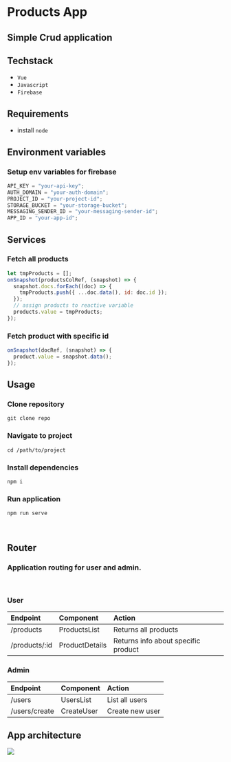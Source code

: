 # Products App

## Simple Crud application

## Techstack

- `Vue`
- `Javascript`
- `Firebase`

## Requirements

- install `node`

## Environment variables

### Setup env variables for firebase

```javascript
API_KEY = "your-api-key";
AUTH_DOMAIN = "your-auth-domain";
PROJECT_ID = "your-project-id";
STORAGE_BUCKET = "your-storage-bucket";
MESSAGING_SENDER_ID = "your-messaging-sender-id";
APP_ID = "your-app-id";
```

## Services

### Fetch all products

```javascript
let tmpProducts = [];
onSnapshot(productsColRef, (snapshot) => {
  snapshot.docs.forEach((doc) => {
    tmpProducts.push({ ...doc.data(), id: doc.id });
  });
  // assign products to reactive variable
  products.value = tmpProducts;
});
```

### Fetch product with specific id

```javascript
onSnapshot(docRef, (snapshot) => {
  product.value = snapshot.data();
});
```

## Usage

### Clone repository

```
git clone repo
```

### Navigate to project

```
cd /path/to/project
```

### Install dependencies

```
npm i
```

### Run application

```
npm run serve
```

<br />

## Router

### Application routing for user and admin.

<br />

### User

| Endpoint      | Component      | Action                              |
| :------------ | :------------- | :---------------------------------- |
| /products     | ProductsList   | Returns all products                |
| /products/:id | ProductDetails | Returns info about specific product |

### Admin

| Endpoint      | Component  | Action          |
| :------------ | :--------- | :-------------- |
| /users        | UsersList  | List all users  |
| /users/create | CreateUser | Create new user |

## App architecture

[![](https://mermaid.ink/img/pako:eNo1jksOgzAMRK9ieQ0XyKISlPYCrdQFYeESU6KSBIWwQMDd6_68Go3ePHnFNhhGhY9IYw_XSnuQK-rjYNknuPG9gTw_wNZxanswlGiDsj7byFMKkZvPoPwy0o3BT7xBgRk6jo6sEfn6hjSmnh1rVBINxadG7Xfh5lGsfDJWfKg6GibOkOYULotvUaU48x-qLMmj7kftL-nDP1k)](https://mermaid.live/edit#pako:eNo1jksOgzAMRK9ieQ0XyKISlPYCrdQFYeESU6KSBIWwQMDd6_68Go3ePHnFNhhGhY9IYw_XSnuQK-rjYNknuPG9gTw_wNZxanswlGiDsj7byFMKkZvPoPwy0o3BT7xBgRk6jo6sEfn6hjSmnh1rVBINxadG7Xfh5lGsfDJWfKg6GibOkOYULotvUaU48x-qLMmj7kftL-nDP1k)
